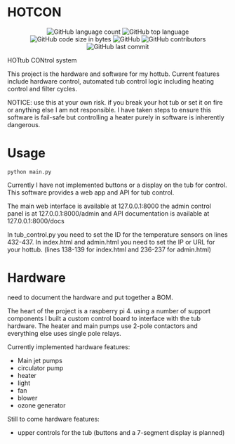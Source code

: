 # HOTCON
<p align="center">
	<img alt="GitHub language count" src="https://img.shields.io/github/languages/count/the-amaya/HOTCON?style=plastic">
	<img alt="GitHub top language" src="https://img.shields.io/github/languages/top/the-amaya/HOTCON?style=plastic">
	<img alt="GitHub code size in bytes" src="https://img.shields.io/github/languages/code-size/the-amaya/HOTCON?style=plastic">
	<img alt="GitHub" src="https://img.shields.io/github/license/the-amaya/HOTCON?style=plastic">
	<img alt="GitHub contributors" src="https://img.shields.io/github/contributors/the-amaya/HOTCON?style=plastic">
	<img alt="GitHub last commit" src="https://img.shields.io/github/last-commit/the-amaya/HOTCON?style=plastic">
</p>
HOTtub CONtrol system

This project is the hardware and software for my hottub. Current features include hardware control, automated tub control logic including heating control and filter cycles.

NOTICE: use this at your own risk. if you break your hot tub or set it on fire or anything else I am not responsible. I have taken steps to ensure this software is fail-safe but controlling a heater purely in software is inherently dangerous.

# Usage

`python main.py`

Currently I have not implemented buttons or a display on the tub for control. This software provides a web app and API for tub control.

The main web interface is available at 127.0.0.1:8000
the admin control panel is at 127.0.0.1:8000/admin
and API documentation is available at 127.0.0.1:8000/docs

In tub_control.py you need to set the ID for the temperature sensors on lines 432-437.
In index.html and admin.html you need to set the IP or URL for your hottub. (lines 138-139 for index.html and 236-237 for admin.html)

# Hardware

need to document the hardware and put together a BOM.

The heart of the project is a raspberry pi 4. using a number of support components I built a custom control board to interface with the tub hardware. The heater and main pumps use 2-pole contactors and everything else uses single pole relays.

Currently implemented hardware features:
- Main jet pumps
- circulator pump
- heater
- light
- fan
- blower
- ozone generator

Still to come hardware features:
- upper controls for the tub (buttons and a 7-segment display is planned)